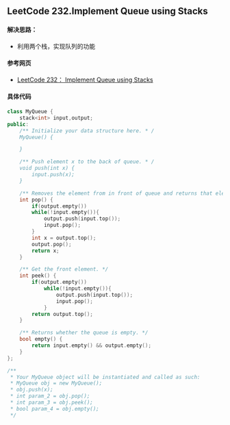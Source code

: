 ## LeetCode 232.Implement Queue using Stacks

#### 解决思路：    
* 利用两个栈，实现队列的功能
#### 参考网页
* [LeetCode 232： Implement Queue using Stacks](https://blog.csdn.net/sunao2002002/article/details/46793425)

#### 具体代码

```c++
class MyQueue {
    stack<int> input,output;
public:
    /** Initialize your data structure here. * /
    MyQueue() {

    }

    /** Push element x to the back of queue. * /
    void push(int x) {
        input.push(x);
    }

    /** Removes the element from in front of queue and returns that element. */
    int pop() {
        if(output.empty())
        while(!input.empty()){
            output.push(input.top());
            input.pop();
        }
        int x = output.top();
        output.pop();
        return x;
    }

    /** Get the front element. */
    int peek() {
        if(output.empty())
            while(!input.empty()){
                output.push(input.top());
                input.pop();
            }
        return output.top();
    }

    /** Returns whether the queue is empty. */
    bool empty() {
        return input.empty() && output.empty();
    }
};

/**
 * Your MyQueue object will be instantiated and called as such:
 * MyQueue obj = new MyQueue();
 * obj.push(x);
 * int param_2 = obj.pop();
 * int param_3 = obj.peek();
 * bool param_4 = obj.empty();
 */
```
